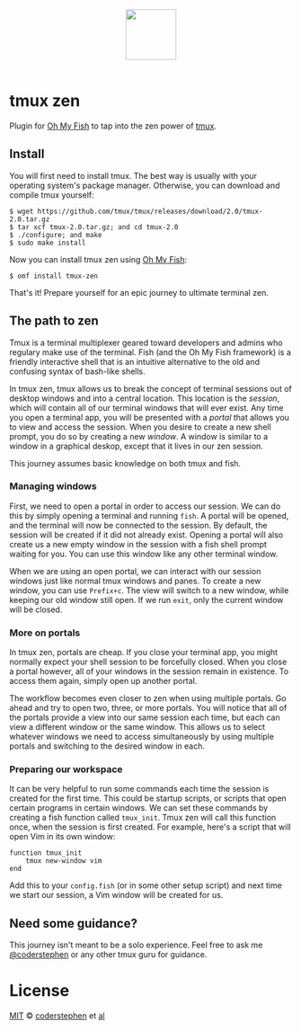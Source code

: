 <div align="center">
  <a href="http://github.com/oh-my-fish/oh-my-fish">
  <img width=90px  src="https://cloud.githubusercontent.com/assets/8317250/8510172/f006f0a4-230f-11e5-98b6-5c2e3c87088f.png">
  </a>
</div>
<br>

# tmux zen
Plugin for [Oh My Fish][omf-link] to tap into the zen power of [tmux](https://tmux.github.io).

## Install
You will first need to install tmux. The best way is usually with your operating system's package manager. Otherwise, you can download and compile tmux yourself:

```fish
$ wget https://github.com/tmux/tmux/releases/download/2.0/tmux-2.0.tar.gz
$ tar xcf tmux-2.0.tar.gz; and cd tmux-2.0
$ ./configure; and make
$ sudo make install
```

Now you can install tmux zen using [Oh My Fish][omf-link]:

```fish
$ omf install tmux-zen
```

That's it! Prepare yourself for an epic journey to ultimate terminal zen.

## The path to zen
Tmux is a terminal multiplexer geared toward developers and admins who regulary make use of the terminal. Fish (and the Oh My Fish framework) is a friendly interactive shell that is an intuitive alternative to the old and confusing syntax of bash-like shells.

In tmux zen, tmux allows us to break the concept of terminal sessions out of desktop windows and into a central location. This location is the *session*, which will contain all of our terminal windows that will ever exist. Any time you open a terminal app, you will be presented with a *portal* that allows you to view and access the session. When you desire to create a new shell prompt, you do so by creating a new *window*. A window is similar to a window in a graphical deskop, except that it lives in our zen session.

This journey assumes basic knowledge on both tmux and fish.

### Managing windows
First, we need to open a portal in order to access our session. We can do this by simply opening a terminal and running `fish`. A portal will be opened, and the terminal will now be connected to the session. By default, the session will be created if it did not already exist. Opening a portal will also create us a new empty window in the session with a fish shell prompt waiting for you. You can use this window like any other terminal window.

When we are using an open portal, we can interact with our session windows just like normal tmux windows and panes. To create a new window, you can use `Prefix+c`. The view will switch to a new window, while keeping our old window still open. If we run `exit`, only the current window will be closed.

### More on portals
In tmux zen, portals are cheap. If you close your terminal app, you might normally expect your shell session to be forcefully closed. When you close a portal however, all of your windows in the session remain in existence. To access them again, simply open up another portal.

The workflow becomes even closer to zen when using multiple portals. Go ahead and try to open two, three, or more portals. You will notice that all of the portals provide a view into our same session each time, but each can view a different window or the same window. This allows us to select whatever windows we need to access simultaneously by using multiple portals and switching to the desired window in each.

### Preparing our workspace
It can be very helpful to run some commands each time the session is created for the first time. This could be startup scripts, or scripts that open certain programs in certain windows. We can set these commands by creating a fish function called `tmux_init`. Tmux zen will call this function once, when the session is first created. For example, here's a script that will open Vim in its own window:

```fish
function tmux_init
    tmux new-window vim
end
```

Add this to your `config.fish` (or in some other setup script) and next time we start our session, a Vim window will be created for us.

## Need some guidance?
This journey isn't meant to be a solo experience. Feel free to ask me [@coderstephen](http://twitter.com/coderstephen) or any other tmux guru for guidance.

# License
[MIT][mit] © [coderstephen][author] et [al][contributors]


[mit]:            http://opensource.org/licenses/MIT
[author]:         http://github.com/coderstephen
[contributors]:   https://github.com/coderstephen/tmux-zen/graphs/contributors
[omf-link]:       https://github.com/oh-my-fish/oh-my-fish

[license-badge]:  https://img.shields.io/badge/license-MIT-007EC7.svg?style=flat-square
